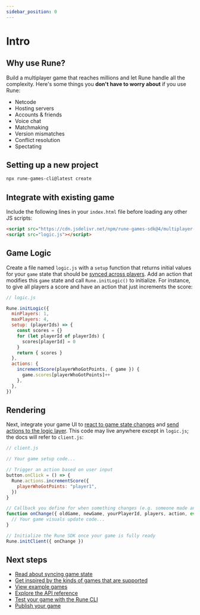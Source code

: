 ```yaml
---
sidebar_position: 0
---
```


# Intro

## Why use Rune?

Build a multiplayer game that reaches millions and let Rune handle all the complexity. Here's some things you **don't have to worry about** if you use Rune:

- Netcode
- Hosting servers
- Accounts & friends
- Voice chat
- Matchmaking
- Version mismatches
- Conflict resolution
- Spectating

## Setting up a new project

```sh
npx rune-games-cli@latest create
```

## Integrate with existing game

Include the following lines in your `index.html` file before loading any other JS scripts:

```html
<script src="https://cdn.jsdelivr.net/npm/rune-games-sdk@4/multiplayer-dev.js"></script>
<script src="logic.js"></script>
```

## Game Logic

Create a file named `logic.js` with a `setup` function that returns initial values for your `game` state that should be [synced across players](syncing-game-state.md). Add an action that modifies this `game` state and call `Rune.initLogic()` to initialize. For instance, to give all players a score and have an action that just increments the score:

```js
// logic.js

Rune.initLogic({
  minPlayers: 1,
  maxPlayers: 4,
  setup: (playerIds) => {
    const scores = {}
    for (let playerId of playerIds) {
      scores[playerId] = 0
    }
    return { scores }
  },
  actions: {
    incrementScore(playerWhoGotPoints, { game }) {
      game.scores[playerWhoGotPoints]++
    },
  },
})
```

## Rendering

Next, integrate your game UI to [react to game state changes](api-reference.md#runeinitclientoptions) and [send actions to the logic layer](api-reference.md#runeinitclientoptions). This code may live anywhere except in `logic.js`; the docs will refer to `client.js`:

```js
// client.js

// Your game setup code...

// Trigger an action based on user input
button.onClick = () => {
  Rune.actions.incrementScore({
    playerWhoGotPoints: "player1",
  })
}

// Callback you define for when something changes (e.g. someone made an action)
function onChange({ oldGame, newGame, yourPlayerId, players, action, event }) {
  // Your game visuals update code...
}

// Initialize the Rune SDK once your game is fully ready
Rune.initClient({ onChange })
```

## Next steps

- [Read about syncing game state](syncing-game-state.md)
- [Get inspired by the kinds of games that are supported](supported-games.md)
- [View example games](examples.mdx)
- [Explore the API reference](api-reference.md)
- [Test your game with the Rune CLI](cli.md)
- [Publish your game](publishing.md)
